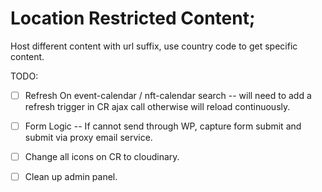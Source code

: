 # Location Restricted Content;

Host different content with url suffix, use country code to get specific content.

TODO: 
- [ ] Refresh On event-calendar / nft-calendar search -- will need to add a refresh trigger in CR ajax call otherwise will reload continuously.
- [ ] Form Logic -- If cannot send through WP, capture form submit and submit via proxy email service.
- [ ] Change all icons on CR to cloudinary.


- [ ] Clean up admin panel.
